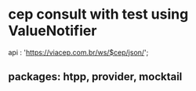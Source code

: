 # cep consult with test using ValueNotifier

api : 'https://viacep.com.br/ws/$cep/json/';

## packages: htpp, provider, mocktail

